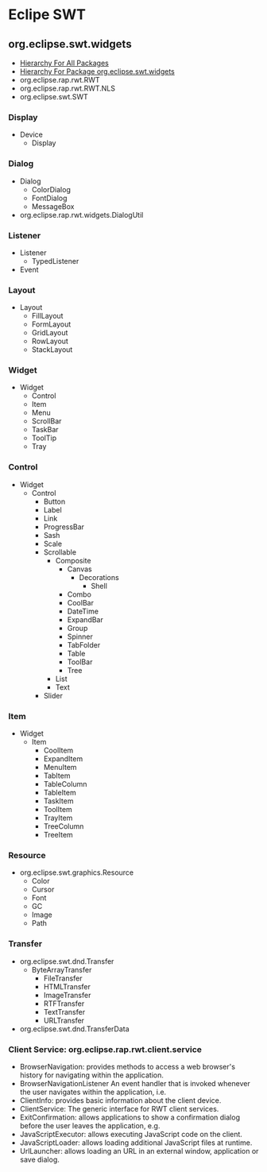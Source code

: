 # Eclipe SWT

## org.eclipse.swt.widgets 
- [Hierarchy For All Packages](https://download.eclipse.org/rt/rap/doc/2.2/guide/reference/api/overview-tree.html)
- [Hierarchy For Package org.eclipse.swt.widgets](https://download.eclipse.org/rt/rap/doc/2.2/guide/reference/api/org/eclipse/swt/widgets/package-tree.html)
- org.eclipse.rap.rwt.RWT
- org.eclipse.rap.rwt.RWT.NLS
- org.eclipse.swt.SWT

### Display
- Device
    - Display

### Dialog
- Dialog
    - ColorDialog
    - FontDialog
    - MessageBox
- org.eclipse.rap.rwt.widgets.DialogUtil

### Listener
- Listener
    - TypedListener
- Event
    
### Layout
- Layout
    - FillLayout
    - FormLayout
    - GridLayout
    - RowLayout
    - StackLayout

### Widget
- Widget
    - Control
    - Item
    - Menu
    - ScrollBar
    - TaskBar
    - ToolTip
    - Tray
    
### Control
- Widget
    - Control
        - Button
        - Label
        - Link
        - ProgressBar
        - Sash
        - Scale
        - Scrollable
            - Composite
                - Canvas
                    - Decorations
                       - Shell
                - Combo
                - CoolBar
                - DateTime
                - ExpandBar
                - Group
                - Spinner
                - TabFolder
                - Table
                - ToolBar
                - Tree
            - List
            - Text
        - Slider
    
### Item
- Widget
    - Item
        - CoolItem
        - ExpandItem
        - MenuItem
        - TabItem
        - TableColumn
        - TableItem
        - TaskItem
        - ToolItem
        - TrayItem
        - TreeColumn
        - TreeItem

### Resource 
- org.eclipse.swt.graphics.Resource
   - Color
   - Cursor
   - Font
   - GC
   - Image
   - Path

### Transfer
- org.eclipse.swt.dnd.Transfer
    - ByteArrayTransfer
        - FileTransfer
        - HTMLTransfer
        - ImageTransfer
        - RTFTransfer
        - TextTransfer
        - URLTransfer
- org.eclipse.swt.dnd.TransferData


### Client Service: org.eclipse.rap.rwt.client.service 
- BrowserNavigation: provides methods to access a web browser's history for navigating within the application.
- BrowserNavigationListener 	An event handler that is invoked whenever the user navigates within the application, i.e.
- ClientInfo: provides basic information about the client device.
- ClientService: 	The generic interface for RWT client services.
- ExitConfirmation: allows applications to show a confirmation dialog before the user leaves the application, e.g.
- JavaScriptExecutor: allows executing JavaScript code on the client.
- JavaScriptLoader: allows loading additional JavaScript files at runtime.
- UrlLauncher: allows loading an URL in an external window, application or save dialog.
